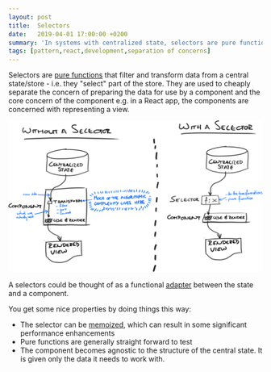 ```yaml
---
layout: post
title:  Selectors
date:   2019-04-01 17:00:00 +0200
summary: 'In systems with centralized state, selectors are pure functions that deal with filtering and transforming data so that components don't have to.'
tags: [pattern,react,development,separation of concerns]
---
```


Selectors are [pure functions](https://en.wikipedia.org/wiki/Pure_function) that filter and transform data from a central state/store  - i.e. they "select" part of the store. They are used to cheaply separate the concern of preparing the data for use by a component and the core concern of the component e.g. in a React app, the components are concerned with representing a view.

![](/assets/selectors.svg)

A selectors could be thought of as a functional [adapter](https://sourcemaking.com/design_patterns/adapter) between the state and a component.

You get some nice properties by doing things this way:

 - The selector can be [memoized](https://stackoverflow.com/a/6469470), which can result in some significant performance enhancements
 - Pure functions are generally straight forward to test
 - The component becomes agnostic to the structure of the central state. It is given only the data it needs to work with.